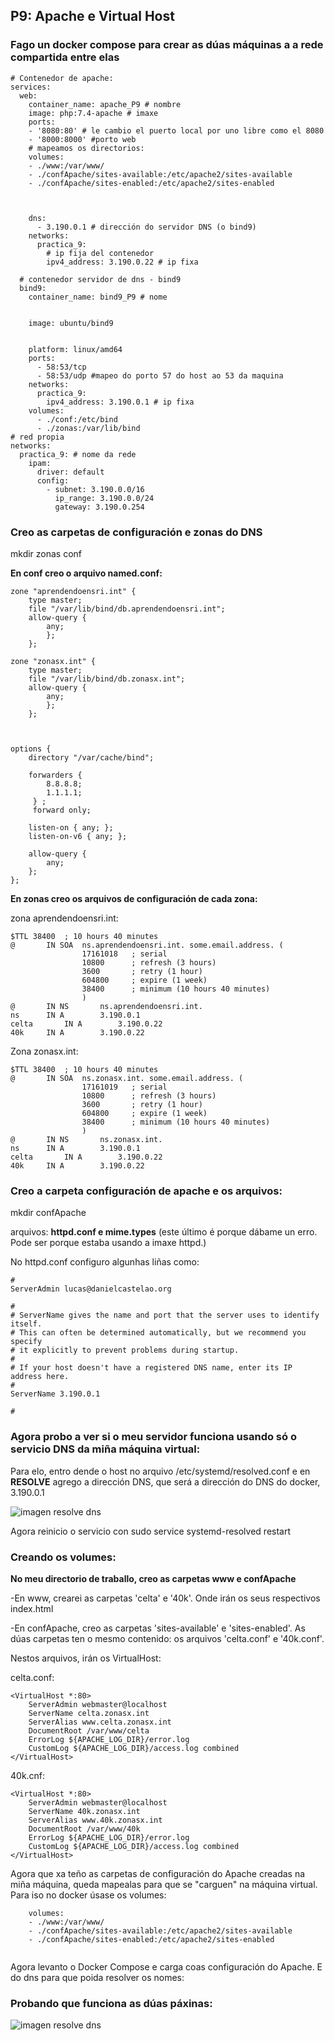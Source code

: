 
## P9: Apache e Virtual Host

### Fago un docker compose para crear as dúas máquinas a a rede compartida entre elas
 
```
# Contenedor de apache:
services:
  web:
    container_name: apache_P9 # nombre 
    image: php:7.4-apache # imaxe
    ports:
    - '8080:80' # le cambio el puerto local por uno libre como el 8080
    - '8000:8000' #porto web
    # mapeamos os directorios:
    volumes:
    - ./www:/var/www/
    - ./confApache/sites-available:/etc/apache2/sites-available
    - ./confApache/sites-enabled:/etc/apache2/sites-enabled
  

    
    dns:
      - 3.190.0.1 # dirección do servidor DNS (o bind9) 
    networks:
      practica_9:
        # ip fija del contenedor
        ipv4_address: 3.190.0.22 # ip fixa
        
  # contenedor servidor de dns - bind9
  bind9:
    container_name: bind9_P9 # nome


    image: ubuntu/bind9


    platform: linux/amd64
    ports:
      - 58:53/tcp
      - 58:53/udp #mapeo do porto 57 do host ao 53 da maquina     
    networks:
      practica_9:
        ipv4_address: 3.190.0.1 # ip fixa
    volumes:
      - ./conf:/etc/bind
      - ./zonas:/var/lib/bind
# red propia
networks:
  practica_9: # nome da rede
    ipam: 
      driver: default
      config:
        - subnet: 3.190.0.0/16
          ip_range: 3.190.0.0/24
          gateway: 3.190.0.254

```

### Creo as carpetas de configuración e zonas do DNS

mkdir zonas conf

**En conf creo o arquivo named.conf:** 

```
zone "aprendendoensri.int" {
	type master;
	file "/var/lib/bind/db.aprendendoensri.int";
	allow-query {
		any;
		};
	};

zone "zonasx.int" {
	type master;
	file "/var/lib/bind/db.zonasx.int";
	allow-query {
		any;
		};
	};
	
	
	
options {
	directory "/var/cache/bind";

	forwarders {
	 	8.8.8.8;
		1.1.1.1;
	 } ;
	 forward only;

	listen-on { any; };
	listen-on-v6 { any; };

	allow-query {
		any;
	};
};

```

**En zonas creo os arquivos de configuración de cada zona:**

zona aprendendoensri.int:
```
$TTL 38400	; 10 hours 40 minutes
@		IN SOA	ns.aprendendoensri.int. some.email.address. (
				17161018   ; serial
				10800      ; refresh (3 hours)
				3600       ; retry (1 hour)
				604800     ; expire (1 week)
				38400      ; minimum (10 hours 40 minutes)
				)
@		IN NS		ns.aprendendoensri.int.
ns		IN A		3.190.0.1
celta		IN A		3.190.0.22
40k		IN A		3.190.0.22
```

Zona zonasx.int:
```
$TTL 38400	; 10 hours 40 minutes
@		IN SOA	ns.zonasx.int. some.email.address. (
				17161019   ; serial
				10800      ; refresh (3 hours)
				3600       ; retry (1 hour)
				604800     ; expire (1 week)
				38400      ; minimum (10 hours 40 minutes)
				)
@		IN NS		ns.zonasx.int.
ns		IN A		3.190.0.1
celta		IN A		3.190.0.22
40k		IN A		3.190.0.22
```

### Creo a carpeta configuración de apache e os arquivos:
mkdir confApache

arquivos: **httpd.conf e mime.types** (este último é porque dábame un erro. Pode ser porque estaba usando a imaxe httpd.)

No httpd.conf configuro algunhas liñas como:
```
#
ServerAdmin lucas@danielcastelao.org

#
# ServerName gives the name and port that the server uses to identify itself.
# This can often be determined automatically, but we recommend you specify
# it explicitly to prevent problems during startup.
#
# If your host doesn't have a registered DNS name, enter its IP address here.
#
ServerName 3.190.0.1

#
```
### Agora probo a ver si o meu servidor funciona usando só o servicio DNS da miña máquina virtual:

Para elo, entro dende o host no arquivo /etc/systemd/resolved.conf e en **RESOLVE** agrego a dirección DNS, que será a dirección do DNS do docker,  3.190.0.1 

![imagen resolve dns](https://github.com/luk295/P9-Apache-e-Virtual-Host/blob/main/resolve-dns.png)

Agora reinicio o servicio con sudo service systemd-resolved restart
### Creando os volumes:

**No meu directorio de traballo, creo as carpetas www e confApache**

-En www, crearei as carpetas 'celta' e '40k'. Onde irán os seus respectivos index.html

-En confApache, creo as carpetas 'sites-available' e 'sites-enabled'. As dúas carpetas ten o mesmo contenido: os arquivos 'celta.conf' e '40k.conf'.

Nestos arquivos, irán os VirtualHost:

celta.conf:
```
<VirtualHost *:80>
    ServerAdmin webmaster@localhost
    ServerName celta.zonasx.int
    ServerAlias www.celta.zonasx.int
    DocumentRoot /var/www/celta
    ErrorLog ${APACHE_LOG_DIR}/error.log
    CustomLog ${APACHE_LOG_DIR}/access.log combined
</VirtualHost>

```
40k.cnf:
```                                             
<VirtualHost *:80>
    ServerAdmin webmaster@localhost
    ServerName 40k.zonasx.int
    ServerAlias www.40k.zonasx.int
    DocumentRoot /var/www/40k
    ErrorLog ${APACHE_LOG_DIR}/error.log
    CustomLog ${APACHE_LOG_DIR}/access.log combined
</VirtualHost>

```

Agora que xa teño as carpetas de configuración do Apache creadas na miña máquina, queda mapealas para que se "carguen" na máquina virtual. Para iso no docker úsase os volumes:

```
    volumes:
    - ./www:/var/www/
    - ./confApache/sites-available:/etc/apache2/sites-available
    - ./confApache/sites-enabled:/etc/apache2/sites-enabled
  
```
Agora levanto o Docker Compose e carga coas configuración do Apache. E do dns para que poida resolver os nomes:

### Probando que funciona as dúas páxinas:

![imagen resolve dns](https://github.com/luk295/P9-Apache-e-Virtual-Host/blob/main/funciona.png)


